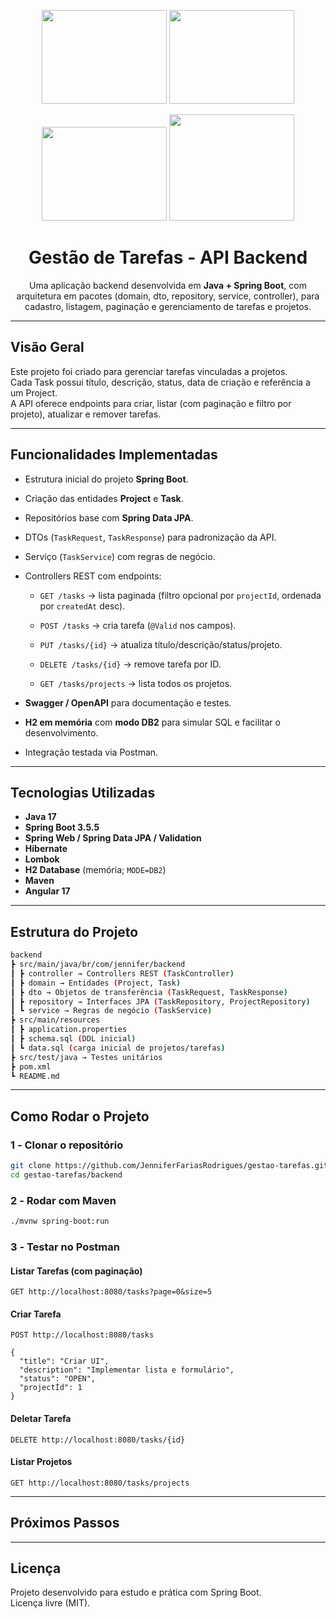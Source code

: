 <p align="center">
  <img src="https://encrypted-tbn0.gstatic.com/images?q=tbn:ANd9GcTynGNI5-C7YGr5Wx5owPqTBG7xL2fv_Zh3bQ&s.jpeg" height="150" width="200">
  <img src="https://file.labex.io/namespace/df87b950-1f37-4316-bc07-6537a1f2c481/java/lab-your-first-java-lab/assets/java.svg" height="150" width="200">
</p>
<p align="center">
  <img src="https://encrypted-tbn0.gstatic.com/images?q=tbn:ANd9GcRGakkUEbXyfann4M16v9CV-sTa915cUOdh9g&s" height="150" width="200">
  <img src="https://upload.wikimedia.org/wikipedia/commons/thumb/a/a1/H2_logo.png/250px-H2_logo.png" height="170" width="200">
</p>


<h1 align="center"> Gestão de Tarefas - API Backend</h1>

<p align="center">
Uma aplicação backend desenvolvida em <b>Java + Spring Boot</b>, com arquitetura em pacotes (domain, dto, repository, service, controller), 
para cadastro, listagem, paginação e gerenciamento de tarefas e projetos.
</p>

---

## **Visão Geral**

Este projeto foi criado para gerenciar tarefas vinculadas a projetos.  
Cada Task possui título, descrição, status, data de criação e referência a um Project.  
A API oferece endpoints para criar, listar (com paginação e filtro por projeto), atualizar e remover tarefas.

---

## **Funcionalidades Implementadas**

- Estrutura inicial do projeto **Spring Boot**.  
- Criação das entidades **Project** e **Task**.  
- Repositórios base com **Spring Data JPA**.  
- DTOs (`TaskRequest`, `TaskResponse`) para padronização da API.  
- Serviço (`TaskService`) com regras de negócio.  

- Controllers REST com endpoints:

  - `GET /tasks` → lista paginada (filtro opcional por `projectId`, ordenada por `createdAt` desc).

  - `POST /tasks` → cria tarefa (`@Valid` nos campos).

  - `PUT /tasks/{id}` → atualiza título/descrição/status/projeto.

  - `DELETE /tasks/{id}` → remove tarefa por ID.

  - `GET /tasks/projects` → lista todos os projetos.

- **Swagger / OpenAPI** para documentação e testes.

- **H2 em memória** com **modo DB2** para simular SQL e facilitar o desenvolvimento.

- Integração testada via Postman.

---


## **Tecnologias Utilizadas**

- **Java 17**  
- **Spring Boot 3.5.5**  
- **Spring Web / Spring Data JPA / Validation**  
- **Hibernate**  
- **Lombok** 
- **H2 Database** (memória; `MODE=DB2`) 
- **Maven** 
- **Angular 17**  

---

## **Estrutura do Projeto**

 ```bash
backend  
 ┣ src/main/java/br/com/jennifer/backend  
 ┃ ┣ controller → Controllers REST (TaskController)  
 ┃ ┣ domain → Entidades (Project, Task)  
 ┃ ┣ dto → Objetos de transferência (TaskRequest, TaskResponse)  
 ┃ ┣ repository → Interfaces JPA (TaskRepository, ProjectRepository)  
 ┃ ┗ service → Regras de negócio (TaskService)  
 ┣ src/main/resources  
 ┃ ┣ application.properties  
 ┃ ┣ schema.sql (DDL inicial)  
 ┃ ┗ data.sql (carga inicial de projetos/tarefas)  
 ┣ src/test/java → Testes unitários  
 ┣ pom.xml  
 ┗ README.md  
 
```
---

## **Como Rodar o Projeto**

### **1️ - Clonar o repositório**
```bash
git clone https://github.com/JenniferFariasRodrigues/gestao-tarefas.git
cd gestao-tarefas/backend
```

### **2️ - Rodar com Maven**
```bash
./mvnw spring-boot:run
```

### **3️ - Testar no Postman**
#### Listar Tarefas (com paginação)
```
GET http://localhost:8080/tasks?page=0&size=5
```

#### Criar Tarefa
```
POST http://localhost:8080/tasks

{
  "title": "Criar UI",
  "description": "Implementar lista e formulário",
  "status": "OPEN",
  "projectId": 1
}
```

#### Deletar Tarefa
```
DELETE http://localhost:8080/tasks/{id}
```

#### Listar Projetos
```
GET http://localhost:8080/tasks/projects
```

---

##  Próximos Passos

---

## Licença

Projeto desenvolvido para estudo e prática com Spring Boot.  
Licença livre (MIT).
